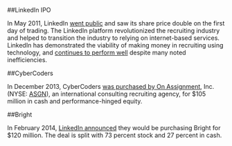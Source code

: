 ##LinkedIn IPO

In May 2011, LinkedIn [went public](http://online.wsj.com/news/articles/SB10001424052748704816604576333132239509622) and saw its share price double on the first day of trading. The LinkedIn platform revolutionized the recruiting industry and helped to transition the industry to relying on internet-based services. LinkedIn has demonstrated the viability of making money in recruiting using technology, and [continues to perform well](http://money.cnn.com/quote/quote.html?symb=LNKD) despite many noted inefficiencies.


##CyberCoders

In December 2013, CyberCoders [was purchased by On Assignment](http://www.businesswire.com/news/home/20131206005553/en/Assignment-Closes-Acquisition-CyberCoders-Holdings#.UwRTK0JdVdc), Inc. (NYSE: [ASGN](https://www.google.com/finance?cid=656148)), an international consulting recruiting agency, for $105 million in cash and performance-hinged equity.

##Bright

In February 2014, [LinkedIn announced](http://press.linkedin.com/News-Releases/326/LinkedIn-To-Acquire-Bright) they would be purchasing Bright for $120 million. The deal is split with 73 percent stock and 27 percent in cash.
